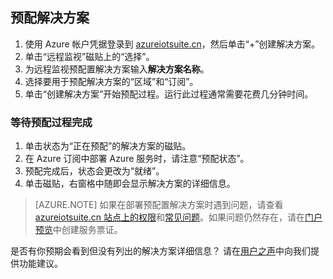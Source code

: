 ## 预配解决方案
1. 使用 Azure 帐户凭据登录到 [azureiotsuite.cn][lnk-azureiotsuite]，然后单击“+”创建解决方案。
2. 单击“远程监视”磁贴上的“选择”。
3. 为远程监视预配置解决方案输入**解决方案名称**。
4. 选择要用于预配解决方案的“区域”和“订阅”。
5. 单击“创建解决方案”开始预配过程。运行此过程通常需要花费几分钟时间。

### 等待预配过程完成
1. 单击状态为“正在预配”的解决方案的磁贴。
2. 在 Azure 订阅中部署 Azure 服务时，请注意“预配状态”。
3. 预配完成后，状态会更改为“就绪”。
4. 单击磁贴，右窗格中随即会显示解决方案的详细信息。

> [AZURE.NOTE]
如果在部署预配置解决方案时遇到问题，请查看 [azureiotsuite.cn 站点上的权限][lnk-permissions]和[常见问题][lnk-faq]。如果问题仍然存在，请在[门户预览][lnk-portal]中创建服务票证。
> 
> 

是否有你预期会看到但没有列出的解决方案详细信息？ 请在[用户之声](https://feedback.azure.com/forums/321918-azure-iot)中向我们提供功能建议。

[lnk-azureiotsuite]: https://www.azureiotsuite.cn
[lnk-permissions]: /documentation/articles/iot-suite-permissions/
[lnk-portal]: http://portal.azure.cn/
[lnk-faq]: /documentation/articles/iot-suite-faq/

<!---HONumber=Mooncake_1226_2016-->